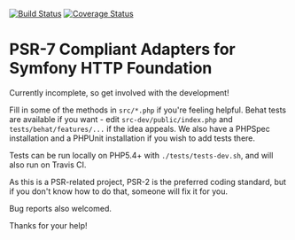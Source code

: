 [![Build Status](https://travis-ci.org/Sam-Burns/psr7-symfony-httpfoundation.svg?branch=master)](https://travis-ci.org/Sam-Burns/psr7-symfony-httpfoundation)
[![Coverage Status](https://coveralls.io/repos/Sam-Burns/psr7-symfony-httpfoundation/badge.svg)](https://coveralls.io/r/Sam-Burns/psr7-symfony-httpfoundation)

PSR-7 Compliant Adapters for Symfony HTTP Foundation
====================================================

Currently incomplete, so get involved with the development!

Fill in some of the methods in ```src/*.php``` if you're feeling helpful.  Behat tests are available if you want - edit
```src-dev/public/index.php``` and ```tests/behat/features/...``` if the idea appeals.  We also have a PHPSpec
installation and a PHPUnit installation if you wish to add tests there.

Tests can be run locally on PHP5.4+ with ```./tests/tests-dev.sh```, and will also run on Travis CI.

As this is a PSR-related project, PSR-2 is the preferred coding standard, but if you don't know how to do that, someone
will fix it for you.

Bug reports also welcomed.

Thanks for your help!
